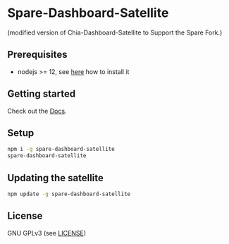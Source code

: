 # Spare-Dashboard-Satellite

(modified version of Chia-Dashboard-Satellite to Support the Spare Fork.)


## Prerequisites

- nodejs >= 12, see [here](https://docs.foxypool.io/general/installing-nodejs/) how to install it

## Getting started

Check out the [Docs](https://docs.foxypool.io/chia-dashboard-satellite/).

## Setup

```bash
npm i -g spare-dashboard-satellite
spare-dashboard-satellite
```

## Updating the satellite

```bash
npm update -g spare-dashboard-satellite
```


## License

GNU GPLv3 (see [LICENSE](https://github.com/felixbrucker/chia-dashboard-satellite/blob/master/LICENSE))

